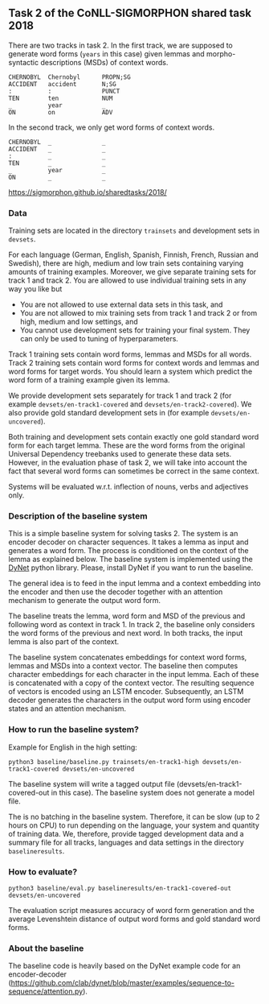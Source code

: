 ## Task 2 of the CoNLL-SIGMORPHON shared task 2018

There are two tracks in task 2. In the first track, we are supposed to
generate word forms (`years` in this case) given lemmas and
morpho-syntactic descriptions (MSDs) of context words.

```
CHERNOBYL  Chernobyl      PROPN;SG
ACCIDENT   accident       N;SG
:          :              PUNCT
TEN        ten            NUM
_          year           _
ON         on             ADV
```

In the second track, we only get word forms of context words.

```
CHERNOBYL  _              _
ACCIDENT   _              _
:          _              _
TEN        _              _
_          year           _
ON         _              _
```

https://sigmorphon.github.io/sharedtasks/2018/

### Data

Training sets are located in the directory `trainsets` and development
sets in `devsets`. 

For each language (German, English, Spanish, Finnish, French, Russian
and Swedish), there are high, medium and low train sets containing
varying amounts of training examples. Moreover, we give separate training
sets for track 1 and track 2. You are allowed to use individual training
sets in any way you like but 

 * You are not allowed to use external data
sets in this task, and 
 * You are not allowed to mix training sets from
track 1 and track 2 or from high, medium and low settings, and
 * You cannot use development sets for training your final system. They
can only be used to tuning of hyperparameters.

Track 1 training sets contain word forms, lemmas and MSDs for all
words. Track 2 training sets contain word forms for context words and
lemmas and word forms for target words. You should learn a system which
predict the word form of a training example given its lemma.

We provide development sets separately for track 1 and track 2 (for
example `devsets/en-track1-covered` and
`devsets/en-track2-covered`). We also provide gold standard
development sets in (for example `devsets/en-uncovered`).

Both training and development sets contain exactly one gold standard
word form for each target lemma. These are the word forms from the
original Universal Dependency treebanks used to generate these data
sets. However, in the evaluation phase of task 2, we will take into
account the fact that several word forms can sometimes be correct in
the same context.

Systems will be evaluated w.r.t. inflection of nouns, verbs and adjectives only.

### Description of the baseline system

This is a simple baseline system for solving tasks 2. The system is an
encoder decoder on character sequences. It takes a lemma as input and
generates a word form. The process is conditioned on the context of
the lemma as explained below. The baseline system is implemented using
the [DyNet](http://dynet.readthedocs.io/en/latest/python_ref.html)
python library. Please, install DyNet if you want to run the baseline.

The general idea is to feed in the input lemma and a context embedding
into the encoder and then use the decoder together with an attention
mechanism to generate the output word form.

The baseline treats the lemma, word form and MSD of the previous
and following word as context in track 1. In track 2, the baseline only
considers the word forms of the previous and next word. In both tracks,
the input lemma is also part of the context.

The baseline system concatenates embeddings for context word forms,
lemmas and MSDs into a context vector. The baseline then
computes character embeddings for each character in the input
lemma. Each of these is concatenated with a copy of the context
vector. The resulting sequence of vectors is encoded using an LSTM
encoder. Subsequently, an LSTM decoder generates the characters in the
output word form using encoder states and an attention mechanism.

### How to run the baseline system?

  Example for English in the high setting:

  ```
  python3 baseline/baseline.py trainsets/en-track1-high devsets/en-track1-covered devsets/en-uncovered
  ```

  The baseline system will write a tagged output file
  (devsets/en-track1-covered-out in this case). The baseline system
  does not generate a model file.

  The is no batching in the baseline system. Therefore, it can be slow
  (up to 2 hours on CPU) to run depending on the language, your system
  and quantity of training data. We, therefore, provide tagged
  development data and a summary file for all tracks, languages and
  data settings in the directory `baselineresults`.

### How to evaluate?
  ```
  python3 baseline/eval.py baselineresults/en-track1-covered-out devsets/en-uncovered
  ```

  The evaluation script measures accuracy of word form generation and
  the average Levenshtein distance of output word forms and gold
  standard word forms.

### About the baseline

  The baseline code is heavily based on the DyNet example code for an
  encoder-decoder
  (https://github.com/clab/dynet/blob/master/examples/sequence-to-sequence/attention.py).

